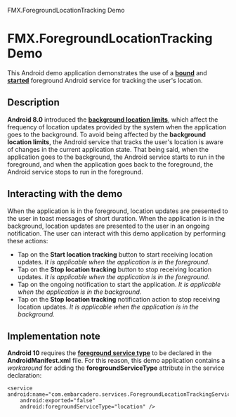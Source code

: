 FMX.ForegroundLocationTracking Demo

# FMX.ForegroundLocationTracking Demo

This Android demo application demonstrates the use of a [**bound**](https://developer.android.com/guide/components/services#CreatingBoundService) and [**started**](https://developer.android.com/guide/components/services#CreatingAService) foreground Android service for tracking the user's location.  

## Description

**Android 8.0** introduced the [**background location limits**](https://developer.android.com/about/versions/oreo/background-location-limits), which affect the frequency of location updates provided by the system when the application goes to the background. To avoid being affected by the **background location limits**, the Android service that tracks the user's location is aware of changes in the current application state. That being said, when the application goes to the background, the Android service starts to run in the foreground, and when the application goes back to the foreground, the Android service stops to run in the foreground. 

## Interacting with the demo

When the application is in the foreground, location updates are presented to the user in toast messages of short duration. When the application is in the background, location updates are presented to the user in an ongoing notification. The user can interact with this demo application by performing these actions:

* Tap on the **Start location tracking** button to start receiving location updates. _It is applicable when the application is in the foreground._
* Tap on the **Stop location tracking** button to stop receiving location updates. _It is applicable when the application is in the foreground._
* Tap on the ongoing notification to start the application. _It is applicable when the application is in the background._
* Tap on the **Stop location tracking** notification action to stop receiving location updates. _It is applicable when the application is in the background._

## Implementation note

**Android 10** requires the [**foreground service type**](https://developer.android.com/about/versions/10/features#fg-service-types) to be declared in the **AndroidManifest.xml** file. For this reason, this demo application contains a _workaround_ for adding the **foregroundServiceType** attribute in the service declaration:
```
<service android:name="com.embarcadero.services.ForegroundLocationTrackingService"
    android:exported="false"
    android:foregroundServiceType="location" />
```